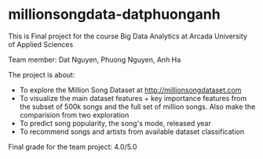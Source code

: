 # millionsongdata-datphuonganh

This is Final project for the course Big Data Analytics at Arcada University of Applied Sciences

Team member: Dat Nguyen, Phuong Nguyen, Anh Ha

The project is about:
- To explore the Million Song Dataset at http://millionsongdataset.com
- To visualize the main dataset features + key importance features from the subset of 500k songs and the full set of million songs. Also make the comparision from two exploration
- To predict song popularity, the song's mode, released year
- To recommend songs and artists from available dataset classification

Final grade for the team project: 4.0/5.0
